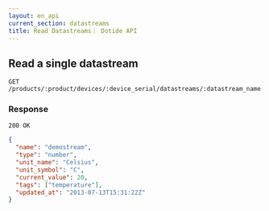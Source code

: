 ```yaml
---
layout: en_api
current_section: datastreams
title: Read Datastreams｜ Dotide API
---
```


## Read a single datastream

    GET /products/:product/devices/:device_serial/datastreams/:datastream_name

### Response

    200 OK

```json
{
  "name": "demostream",
  "type": "number",
  "unit_name": "Celsius",
  "unit_symbol": "C",
  "current_value": 20,
  "tags": ["temperature"],
  "updated_at": "2013-07-13T15:31:22Z"
}
```
